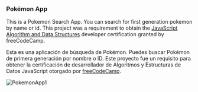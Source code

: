 ### Pokémon App 

This is a Pokemon Search App. You can search for first generation pokemon by name or id.
This project was a requirement to obtain the [JavaScript Algorithm and Data Structures](https://www.freecodecamp.org/certification/cems2009/javascript-algorithms-and-data-structures-v8) developer certification granted by freeCodeCamp.

Esta es una aplicación de búsqueda de Pokémon. Puedes buscar Pokémon de primera generación por nombre o ID.
Este proyecto fue un requisito para obtener la certificación de desarrollador de Algoritmos y Estructuras de Datos JavaScript otorgado por [freeCodeCamp](https://www.freecodecamp.org/).

![PokemonApp1](https://github.com/user-attachments/assets/255bee13-a30f-4627-9800-c20b239d3940)
